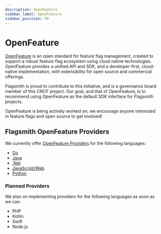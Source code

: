 ```yaml
---
description: OpenFeature
sidebar_label: OpenFeature
sidebar_position: 50
---
```


# OpenFeature

[OpenFeature](https://openfeature.dev/) is an open standard for feature flag management, created to support a robust feature flag ecosystem using cloud native technologies. OpenFeature provides a unified API and SDK, and a developer-first, cloud-native implementation, with extensibility for open source and commercial offerings.

Flagsmith is proud to contribute to this initiative, and is a governance board member of this CNCF project. Our goal, and that of OpenFeature, is to recommend using OpenFeature as the default SDK interface for Flagsmith projects.

OpenFeature is being actively worked on; we encourage anyone interested in feature flags and open source to get involved!

## Flagsmith OpenFeature Providers

We currently offer [OpenFeature Providers](https://docs.openfeature.dev/docs/reference/concepts/provider) for the following languages:

- [Go](https://github.com/open-feature/go-sdk-contrib/tree/main/providers/flagsmith)
- [Java](https://github.com/open-feature/java-sdk-contrib/tree/main/providers/flagsmith)
- [.Net](https://github.com/open-feature/dotnet-sdk-contrib/tree/main/src/OpenFeature.Contrib.Providers.Flagsmith)
- [JavaScript/Web](https://github.com/open-feature/js-sdk-contrib/tree/main/libs/providers/flagsmith-client)
- [Python](https://github.com/Flagsmith/flagsmith-openfeature-provider-python)

### Planned Providers

We plan on implementing providers for the following languages as soon as we can:

- PHP
- Kotlin
- Swift
- Node.js
